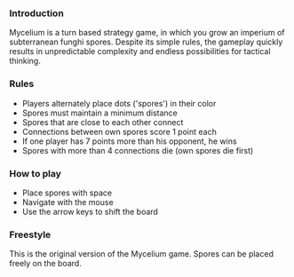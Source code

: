 ### Introduction
Mycelium is a turn based strategy game, in which you grow an imperium of subterranean funghi spores.
Despite its simple rules, the gameplay quickly results in unpredictable complexity and endless possibilities for tactical thinking.


### Rules
- Players alternately place dots ('spores') in their color
- Spores must maintain a minimum distance
- Spores that are close to each other connect
- Connections between own spores score 1 point each
- If one player has 7 points more than his opponent, he wins
- Spores with more than 4 connections die  (own spores die first)


### How to play
- Place spores with space
- Navigate with the mouse
- Use the arrow keys to shift the board

### Freestyle
This is the original version of the Mycelium game. Spores can be placed freely on the board.